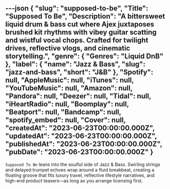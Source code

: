 ---json
{
  "slug": "supposed-to-be",
  "Title": "Supposed To Be",
  "Description": "A bittersweet liquid drum & bass cut where Ajex juxtaposes brushed kit rhythms with vibey guitar scatting and wistful vocal chops. Crafted for twilight drives, reflective vlogs, and cinematic storytelling.",
  "genre": {
    "Genres": "Liquid DnB"
  },
  "label": {
    "name": "Jazz & Bass",
    "slug": "jazz-and-bass",
    "short": "J&B"
  },
  "Spotify": null,
  "AppleMusic": null,
  "iTunes": null,
  "YouTubeMusic": null,
  "Amazon": null,
  "Pandora": null,
  "Deezer": null,
  "Tidal": null,
  "iHeartRadio": null,
  "Boomplay": null,
  "Beatport": null,
  "Bandcamp": null,
  "spotify_embed": null,
  "Cover": null,
  "createdAt": "2023-06-23T00:00:00.000Z",
  "updatedAt": "2023-06-23T00:00:00.000Z",
  "publishedAt": "2023-06-23T00:00:00.000Z",
  "pubDate": "2023-06-23T00:00:00.000Z"
}
---

`Supposed To Be` leans into the soulful side of Jazz & Bass. Swirling strings and delayed trumpet echoes wrap around a fluid breakbeat, creating a floating groove that fits luxury travel, reflective lifestyle narratives, and high-end product teasers—as long as you arrange licensing first.
